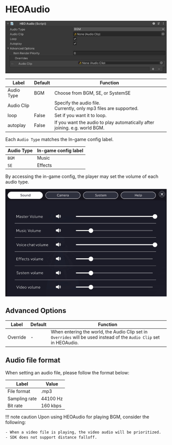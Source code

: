 # HEOAudio

![HEOAudio_1](img/HEOAudio_01.jpg)

| Label | Default | Function  |
| ----  | ----  | ---- |
| Audio Type | BGM | Choose from BGM, SE, or SystemSE |
| Audio Clip |  | Specify the audio file. <br> Currently, only mp3 files are supported. |
| loop | False | Set if you want it to loop. |
| autoplay | False | If you want the audio to play automatically after joining. e.g. world BGM. |

Each `Audio Type` matches the In-game config label.

|  Audio Type |  In-game config label  |
| ----   | ---- |
| `BGM` | Music |
| `SE` | Effects |

By accessing the in-game config, the player may set the volume of each audio type.

![HEOAudio_2](img/HEOAudio_2_en.jpg)

## Advanced Options

| Label | Default | Function |
| ---- | ---- | ---- |
| Override | - | When entering the world, the Audio Clip set in `Overrides` will be used instead of the `Audio Clip` set in HEOAudio. |

## Audio file format

When setting an audio file, please follow the format below:

| Label | Value |
| ---- | ---- |
| File format | .mp3 |
| Sampling rate | 44100 Hz |
| Bit rate | 160 kbps |

!!! note caution
    Upon using HEOAudio for playing BGM, consider the following:

    - When a video file is playing, the video audio will be prioritized.
    - SDK does not support distance falloff.
